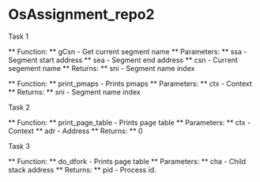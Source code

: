 # OsAssignment_repo2

Task 1

** Function:
**      gCsn - Get current segment name
** Parameters:
**      ssa - Segment start address
**      sea - Segment end address
**      csn - Current segement name
** Returns:
**      sni - Segment name index



** Function:
**      print_pmaps - Prints pmaps
** Parameters:
**      ctx - Context
** Returns:
**      sni - Segment name index



 Task 2
 
** Function:
**      print_page_table - Prints page table
** Parameters:
**      ctx - Context
**  adr - Address
** Returns:
**      0



 Task 3

** Function:
**      do_dfork - Prints page table
** Parameters:
**      cha - Child stack address
** Returns:
**      pid - Process id.

